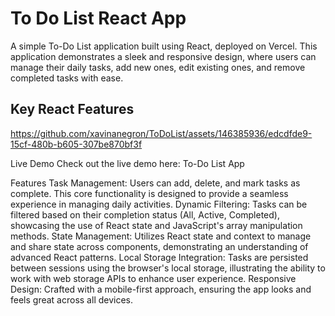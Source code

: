 # To Do List React App

A simple To-Do List application built using React, deployed on Vercel. This application demonstrates a sleek and responsive design, where users can manage their daily tasks, add new ones, edit existing ones, and remove completed tasks with ease.

## Key React Features






https://github.com/xavinanegron/ToDoList/assets/146385936/edcdfde9-15cf-480b-b605-307be870bf3f

Live Demo
Check out the live demo here: To-Do List App

Features
Task Management: Users can add, delete, and mark tasks as complete. This core functionality is designed to provide a seamless experience in managing daily activities.
Dynamic Filtering: Tasks can be filtered based on their completion status (All, Active, Completed), showcasing the use of React state and JavaScript's array manipulation methods.
State Management: Utilizes React state and context to manage and share state across components, demonstrating an understanding of advanced React patterns.
Local Storage Integration: Tasks are persisted between sessions using the browser's local storage, illustrating the ability to work with web storage APIs to enhance user experience.
Responsive Design: Crafted with a mobile-first approach, ensuring the app looks and feels great across all devices.
